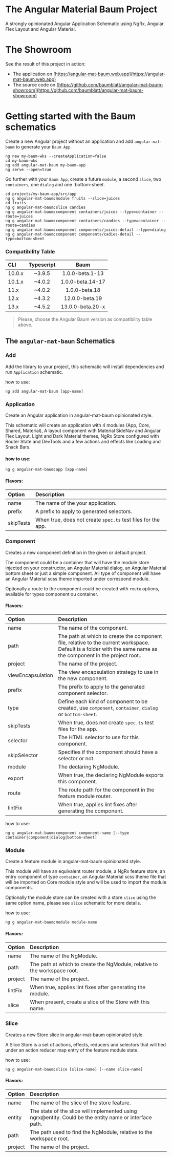 # The Angular Material Baum Project

A strongly opinionated Angular Application Schematic using NgRx, Angular Flex Layout and Angular Material.

# The Showroom

See the result of this project in action:
- The application on [https://angular-mat-baum.web.app](https://angular-mat-baum.web.app)
- The source code on [https://github.com/baumblatt/angular-mat-baum-showroom](https://github.com/baumblatt/angular-mat-baum-showroom)

# Getting started with the Baum schematics

Create a new Angular project without an application and add `angular-mat-baum` to generate your `Baum App`.

```
ng new my-baum-wks --createApplication=false
cd my-baum-wks
ng add angular-mat-baum my-baum-app
ng serve --open=true
```

Go further with your `Baum App`, create a future `module`, a second `slice`, two `containers`, one `dialog` and one `bottom-sheet.

```
cd projects/my-baum-app/src/app
ng g angular-mat-baum:module fruits --slice=juices
cd fruits
ng g angular-mat-baum:slice candies
ng g angular-mat-baum:component containers/juices --type=container --route=juices
ng g angular-mat-baum:component containers/candies --type=container --route=candies
ng g angular-mat-baum:component components/juices-detail --type=dialog
ng g angular-mat-baum:component components/cadies-detail --type=bottom-sheet
```

### Compatibility Table

| CLI    | Typescript |       Baum       |
|:-------|:----------:|:----------------:|
| 10.0.x |   ~3.9.5   | 1.0.0-beta.1-13  |         
| 10.1.x |   ~4.0.2   | 1.0.0-beta.14-17 |
| 11.x   |   ~4.0.2   |  1.0.0-beta.18   |
| 12.x   |   ~4.3.2   |  12.0.0-beta.19  |
| 13.x   |   ~4.5.2   | 13.0.0-beta.20-x |

> Please, choose the Angular Baum version as compatibility table above.

## The `angular-mat-baum` Schematics

### Add

Add the library to your project, this schematic will install dependencies and run `Application` schematic.

how to use:
```
ng add angular-mat-baum [app-name]
```

### Application

Create an Angular application in angular-mat-baum opinionated style. 

This schematic will create an application with
4 modules (App, Core, Shared, Material), A layout component with Material SideNav and Angular Flex Layout, 
Light and Dark Material themes, NgRx Store configured with Router State and DevTools and a few actions and effects like
Loading and Snack Bars.

#### how to use:
```
ng g angular-mat-baum:app [app-name]
```

#### Flavors:

| Option    | Description                                                  |
|:----------|:-------------------------------------------------------------|
| name      | The name of the your application.                            |
| prefix    | A prefix to apply to generated selectors.                    |
| skipTests | When true, does not create `spec.ts` test files for the app. |

### Component

Creates a new component definition in the given or default project.

The component could be a container that will have the module store injected on your constructor, 
an Angular Material dialog, an Angular Material bottom sheet or just a simple component. All type of component
will have an Angular Material scss theme imported under correspond module.

Optionally a route to the component could be created with `route` options, available for types component ou container.

#### Flavors:

| Option             | Description                                                                                                                                                      |
|:-------------------|:-----------------------------------------------------------------------------------------------------------------------------------------------------------------|
| name               | The name of the component.                                                                                                                                       |
| path               | The path at which to create the component file, relative to the current workspace. Default is a folder with the same name as the component in the project root.. |
| project            | The name of the project.                                                                                                                                         |
| viewEncapsulation  | The view encapsulation strategy to use in the new component.                                                                                                     |
| prefix             | The prefix to apply to the generated component selector.                                                                                                         |
| type               | Define each kind of component to be created, use `component`, `container`, `dialog` or `bottom-sheet`.                                                           |
| skipTests          | When true, does not create `spec.ts` test files for the app.                                                                                                     |
| selector           | The HTML selector to use for this component.                                                                                                                     |
| skipSelector       | Specifies if the component should have a selector or not.                                                                                                        |
| module             | The declaring NgModule.                                                                                                                                          |
| export             | When true, the declaring NgModule exports this component.                                                                                                        |
| route              | The route path for the component in the feature module router.                                                                                                   |
| lintFix            | When true, applies lint fixes after generating the component.                                                                                                    |

how to use:
```
ng g angular-mat-baum:component component-name [--type container|component|dialog|bottom-sheet]
```

### Module

Create a feature module in angular-mat-baum opinionated style.

This module will have an equivalent router module, a NgRx feature store, an entry component of type `container`,
an Angular Material scss theme file that will be imported on Core module style and will be used to import the module
components.

Optionally the module store can be created with a store `slice` using the same option name, please see `slice` schematic for more details. 

how to use:
```
ng g angular-mat-baum:module module-name
```

#### Flavors:

| Option    | Description                                                               |
|:----------|:--------------------------------------------------------------------------|
| name      | The name of the NgModule.                                                 |
| path      | The path at which to create the NgModule, relative to the workspace root. |
| project   | The name of the project.                                                  |
| lintFix   | When true, applies lint fixes after generating the module.                |
| slice     | When present, create a slice of the Store with this name.                 |

### Slice

Creates a new Store slice in angular-mat-baum opinionated style.

A Slice Store is a set of actions, effects, reducers and selectors that will tied under an action reducer map entry of
the feature module state. 

how to use:
```
ng g angular-mat-baum:slice [slice-name] [--name slice-name]
```

#### Flavors:

| Option    | Description                                                                                            |
|:----------|:-------------------------------------------------------------------------------------------------------|
| name      | The name of the slice of the store feature.                                                            |
| entity    | The state of the slice will implemented using ngrx@entity. Could be the entity name or interface path. |
| path      | The path used to find the NgModule, relative to the workspace root.                                    |
| project   | The name of the project.                                                                               |
